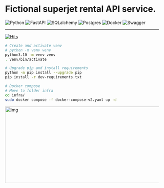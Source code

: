 # Fictional superjet rental API service.

![Python](https://img.shields.io/badge/python-3670A0?style=for-the-badge&logo=python&logoColor=ffdd54)
![FastAPI](https://img.shields.io/badge/FastAPI-005571?style=for-the-badge&logo=fastapi)
![SQLalchemy](https://img.shields.io/badge/SQLAlchemy-D71F00.svg?style=for-the-badge&logo=SQLAlchemy&logoColor=white)
![Postgres](https://img.shields.io/badge/postgres-%23316192.svg?style=for-the-badge&logo=postgresql&logoColor=white)
![Docker](https://img.shields.io/badge/docker-%230db7ed.svg?style=for-the-badge&logo=docker&logoColor=white)
![Swagger](https://img.shields.io/badge/-Swagger-%23Clojure?style=for-the-badge&logo=swagger&logoColor=white)

---
[![Hits](https://hits.seeyoufarm.com/api/count/incr/badge.svg?url=https%3A%2F%2Fgithub.com%2FHelloAgni%2FJets_rental&count_bg=%2379C83D&title_bg=%23555555&icon=teamspeak.svg&icon_color=%23E7E7E7&title=views&edge_flat=false)](https://hits.seeyoufarm.com)   
```bash
# Create and activate venv
# python -m venv venv
python3.10 -m venv venv
. venv/bin/activate

# Upgrade pip and install requirements
python -m pip install --upgrade pip
pip install -r dev-requirements.txt 

# Docker compose
# Move to folder infra
cd infra/
sudo docker compose -f docker-compose-v2.yaml up -d

```
<img src="https://github.com/HelloAgni/Jets_rental/tree/main/jet_img/jet-1.png" alt="img" width="1200" height='250'>
